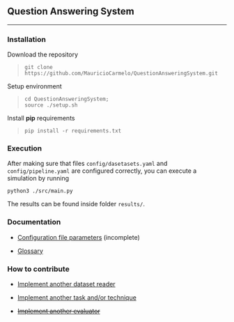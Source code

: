 ## Question Answering System
---

### Installation

Download the repository
> `git clone https://github.com/MauricioCarmelo/QuestionAnsweringSystem.git`

Setup environment
> `cd QuestionAnsweringSystem;`  
> `source ./setup.sh`

Install **pip** requirements
> `pip install -r requirements.txt`


### Execution

After making sure that files `config/dasetasets.yaml` and `config/pipeline.yaml` are configured
correctly, you can execute a simulation by running

`python3 ./src/main.py`

The results can be found inside folder `results/`.

### Documentation

* [Configuration file parameters](./docs/pipeline_configuration_file.md) (incomplete)

* [Glossary](./docs/glossary.md)

### How to contribute

* [Implement another dataset reader](./docs/implement_dataset_reader.md)

* [Implement another task and/or technique](docs/implement_task_and_technique.md)

* [~~Implement another evaluator~~](docs/implement_evaluator.md)